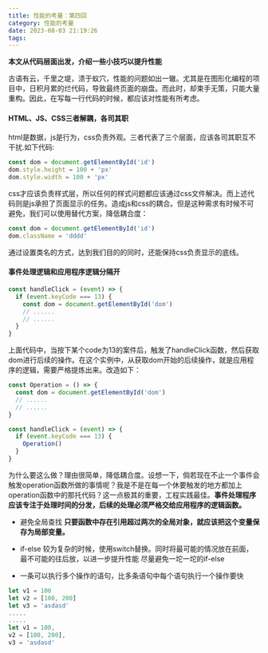 ```yaml
---
title: 性能的考量：第四回
category: 性能的考量
date: 2023-08-03 21:19:26
tags:
---
```

**本文从代码层面出发，介绍一些小技巧以提升性能**

古语有云，千里之堤，溃于蚁穴，性能的问题如出一辙。尤其是在图形化编程的项目中，日积月累的烂代码，导致最终页面的崩盘。而此时，却束手无策，只能大量重构。因此，在写每一行代码的时候，都应该对性能有所考虑。

#### HTML、JS、CSS三者解耦，各司其职
html是数据，js是行为，css负责外观。三者代表了三个层面，应该各司其职互不干扰.如下代码:
```javascript
const dom = document.getElementById('id')
dom.style.height = 100 + 'px'
dom.style.width = 100 + 'px'
```
css才应该负责样式层，所以任何的样式问题都应该通过css文件解决。而上述代码则是js承担了页面显示的任务。造成js和css的耦合。但是这种需求有时候不可避免，我们可以使用替代方案，降低耦合度：
```javascript
const dom = document.getElementById('id')
dom.className = 'dddd'
```
通过设置类名的方式，达到我们目的的同时，还能保持css负责显示的底线。

#### 事件处理逻辑和应用程序逻辑分隔开
```javascript
const handleClick = (event) => {
  if (event.keyCode === 13) {
    const dom = document.getElementById('dom')
    // ......
    // ......
  }
}
```
上面代码中，当按下某个code为13的案件后，触发了handleClick函数，然后获取dom进行后续的操作。在这个实例中，从获取dom开始的后续操作，就是应用程序的逻辑，需要严格提炼出来。改造如下：
```javascript
const Operation = () => {
  const dom = document.getElementById('dom')
  // ......
  // ......
}

const handleClick = (event) => {
  if (event.keyCode === 13) {
    Operation()
  }
}
```
为什么要这么做？理由很简单，降低耦合度。设想一下，倘若现在不止一个事件会触发operation函数所做的事情呢？我是不是在每一个休要触发的地方都加上operation函数中的那托代码？这一点极其的重要，工程实践最佳。**事件处理程序应该专注于处理时间的分发，后续的处理必须严格交给应用程序的逻辑函数。**

- 避免全局查找
**只要函数中存在引用超过两次的全局对象，就应该把这个变量保存为局部变量。**

- if-else 较为复杂的时候，使用switch替换。同时将最可能的情况放在前面，最不可能的往后放，以进一步提升性能
尽量避免一坨一坨的if-else

- 一条可以执行多个操作的语句，比多条语句中每个语句执行一个操作要快
```javascript
let v1 = 100
let v2 = [100, 200]
let v3 = 'asdasd'
.....
.....
let v1 = 100,
v2 = [100, 200],
v3 = 'asdasd'
```